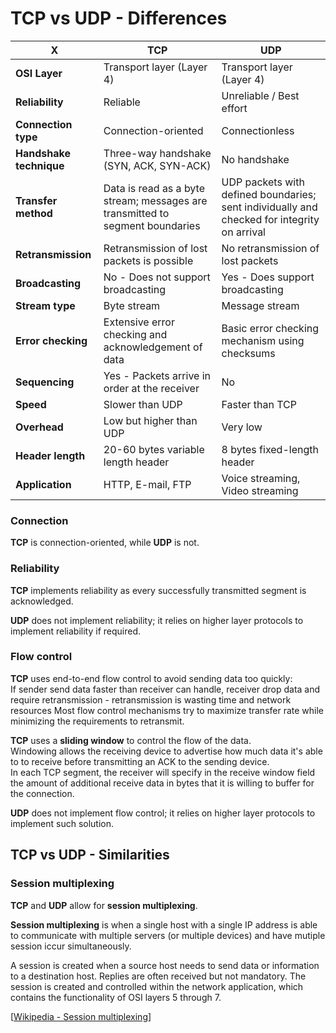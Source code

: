 # TCP vs UDP - Differences

| X                       | TCP                                                                           | UDP                                                                                         |
| ----------------------- | ----------------------------------------------------------------------------- | ------------------------------------------------------------------------------------------- |
| **OSI Layer**           | Transport layer (Layer 4)                                                     | Transport layer (Layer 4)                                                                   |
| **Reliability**         | Reliable                                                                      | Unreliable / Best effort                                                                    |
| **Connection type**     | Connection-oriented                                                           | Connectionless                                                                              |
| **Handshake technique** | Three-way handshake (SYN, ACK, SYN-ACK)                                       | No handshake                                                                                |
| **Transfer method**     | Data is read as a byte stream; messages are transmitted to segment boundaries | UDP packets with defined boundaries; sent individually and checked for integrity on arrival |
| **Retransmission**      | Retransmission of lost packets is possible                                    | No retransmission of lost packets                                                           |
| **Broadcasting**        | No - Does not support broadcasting                                            | Yes - Does support broadcasting                                                             |
| **Stream type**         | Byte stream                                                                   | Message stream                                                                              |
| **Error checking**      | Extensive error checking and acknowledgement of data                          | Basic error checking mechanism using checksums                                              |
| **Sequencing**          | Yes - Packets arrive in order at the receiver                                 | No                                                                                          |
| **Speed**               | Slower than UDP                                                               | Faster than TCP                                                                             |
| **Overhead**            | Low but higher than UDP                                                       | Very low                                                                                    |
| **Header length**       | 20-60 bytes variable length header                                            | 8 bytes fixed-length header                                                                 |
| **Application**         | HTTP, E-mail, FTP                                                             | Voice streaming, Video streaming                                                            |

### Connection

**TCP** is connection-oriented, while **UDP** is not.

### Reliability

**TCP** implements reliability as every successfully transmitted segment is acknowledged.

**UDP** does not implement reliability; it relies on higher layer protocols to implement reliability if required.

### Flow control

**TCP** uses end-to-end flow control to avoid sending data too quickly:<br>
If sender send data faster than receiver can handle, receiver drop data and require retransmission - retransmission is wasting time and network resources
Most flow control mechanisms try to maximize transfer rate while minimizing the requirements to retransmit.

**TCP** uses a **sliding window** to control the flow of the data.<br>
Windowing allows the receiving device to advertise how much data it's able to to receive before transmitting an ACK to the sending device.<br>
In each TCP segment, the receiver will specify in the receive window field the amount of additional receive data in bytes that it is willing to buffer for the connection.

**UDP** does not implement flow control; it relies on higher layer protocols to implement such solution.

## TCP vs UDP - Similarities

### Session multiplexing

**TCP** and **UDP** allow for **session multiplexing**.

**Session multiplexing** is when a single host with a single IP address is able to communicate with multiple servers (or multiple devices) and have mutiple session iccur simultaneously.

A session is created when a source host needs to send data or information to a destination host.
Replies are often received but not mandatory.
The session is created and controlled within the network application, which contains the functionality of OSI layers 5 through 7.

[[Wikipedia - Session multiplexing](https://en.wikipedia.org/wiki/Session_multiplexing)]
